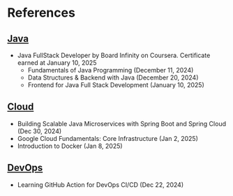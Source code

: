 # References

## [Java](fullstackDev\fullstackDev.md)
- Java FullStack Developer by Board Infinity on Coursera. Certificate earned at January 10, 2025
    - Fundamentals of Java Programming (December 11, 2024)
    - Data Structures & Backend with Java (December 20, 2024)
    - Frontend for Java Full Stack Development (January 10, 2025)

## [Cloud](cloud\cloud.md)
- Building Scalable Java Microservices with Spring Boot and Spring Cloud (Dec 30, 2024)
- Google Cloud Fundamentals: Core Infrastructure (Jan 2, 2025)
- Introduction to Docker (Jan 8, 2025)

## [DevOps](devOps\devOps.md)
- Learning GitHub Action for DevOps CI/CD (Dec 22, 2024)
